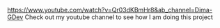https://www.youtube.com/watch?v=Qr03dKBmHr8&ab_channel=Dima-GDev
Check out my youtube channel to see how I am doing this project
